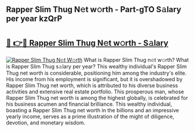 ## Rapper Slim Thug N𝚎t w𝚘rth - Part-gTO S𝚊lary per year kzQrP

# <h2><a href="http://gc2db54.nevu.top/?p=Rapper+Slim+Thug">🔗 👉🔴 Rapper Slim Thug N𝚎t w𝚘rth - S𝚊lary</a></h2>

[![Rapper Slim Thug N𝚎t W𝚘rth](https://i.imgur.com/Oavwk0R.jpeg)](http://gc2db54.nevu.top/?p=Rapper+Slim+Thug)
What is Rapper Slim Thug n𝚎t w𝚘rth? What is Rapper Slim Thug s𝚊lary per year?
This wealthy individual's Rapper Slim Thug net worth is considerable, positioning him among the industry's elite. His income from his employment is significant, but it is overshadowed by Rapper Slim Thug net worth, which is attributed to his diverse business activities and extensive real estate portfolio. This prosperous man, whose Rapper Slim Thug net worth is among the highest globally, is celebrated for his business acumen and financial brilliance. This wealthy individual, boasting a Rapper Slim Thug net worth in the billions and an impressive yearly income, serves as a prime illustration of the might of diligence, devotion, and monetary wisdom.
